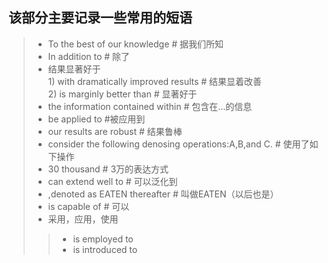 ## 该部分主要记录一些常用的短语

>*  To the best of our knowledge   # 据我们所知  
>*  In addition to  # 除了  
>*  结果显著好于  
    1) with dramatically improved results # 结果显着改善  
    2)  is marginly better than # 显著好于  
>*  the information contained within  # 包含在...的信息  
>*  be applied to  #被应用到  
>*  our results are robust # 结果鲁棒  
>*  consider the following denosing operations:A,B,and C. # 使用了如下操作  
>*  30 thousand # 3万的表达方式  
>*  can extend well to # 可以泛化到  
>*  ,denoted as EATEN thereafter # 叫做EATEN（以后也是）  
>*  is capable of # 可以
>* 采用，应用，使用 
   >>* is employed to 
   >>* is introduced to
